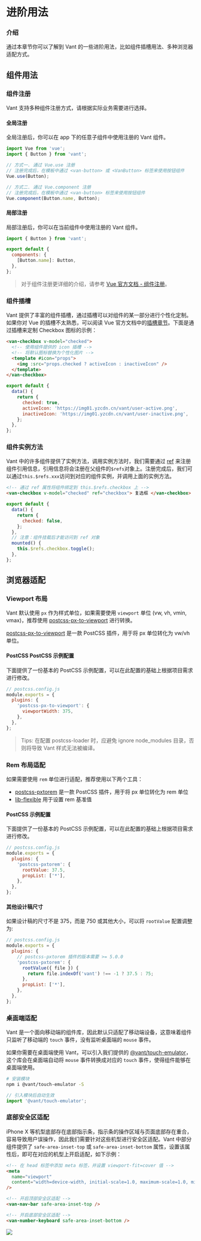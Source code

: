 # 进阶用法

### 介绍

通过本章节你可以了解到 Vant 的一些进阶用法，比如组件插槽用法、多种浏览器适配方式。

## 组件用法

### 组件注册

Vant 支持多种组件注册方式，请根据实际业务需要进行选择。

#### 全局注册

全局注册后，你可以在 app 下的任意子组件中使用注册的 Vant 组件。

```js
import Vue from 'vue';
import { Button } from 'vant';

// 方式一. 通过 Vue.use 注册
// 注册完成后，在模板中通过 <van-button> 或 <VanButton> 标签来使用按钮组件
Vue.use(Button);

// 方式二. 通过 Vue.component 注册
// 注册完成后，在模板中通过 <van-button> 标签来使用按钮组件
Vue.component(Button.name, Button);
```

#### 局部注册

局部注册后，你可以在当前组件中使用注册的 Vant 组件。

```js
import { Button } from 'vant';

export default {
  components: {
    [Button.name]: Button,
  },
};
```

> 对于组件注册更详细的介绍，请参考 [Vue 官方文档 - 组件注册](https://cn.vuejs.org/v2/guide/components-registration.html)。

### 组件插槽

Vant 提供了丰富的组件插槽，通过插槽可以对组件的某一部分进行个性化定制。如果你对 Vue 的插槽不太熟悉，可以阅读 Vue 官方文档中的[插槽章节](https://cn.vuejs.org/v2/guide/components-slots.html)。下面是通过插槽来定制 Checkbox 图标的示例：

```html
<van-checkbox v-model="checked">
  <!-- 使用组件提供的 icon 插槽 -->
  <!-- 将默认图标替换为个性化图片 -->
  <template #icon="props">
    <img :src="props.checked ? activeIcon : inactiveIcon" />
  </template>
</van-checkbox>
```

```js
export default {
  data() {
    return {
      checked: true,
      activeIcon: 'https://img01.yzcdn.cn/vant/user-active.png',
      inactiveIcon: 'https://img01.yzcdn.cn/vant/user-inactive.png',
    };
  },
};
```

### 组件实例方法

Vant 中的许多组件提供了实例方法，调用实例方法时，我们需要通过 [ref](https://cn.vuejs.org/v2/api/#ref) 来注册组件引用信息，引用信息将会注册在父组件的`$refs`对象上。注册完成后，我们可以通过`this.$refs.xxx`访问到对应的组件实例，并调用上面的实例方法。

```html
<!-- 通过 ref 属性将组件绑定到 this.$refs.checkbox 上 -->
<van-checkbox v-model="checked" ref="checkbox"> 复选框 </van-checkbox>
```

```js
export default {
  data() {
    return {
      checked: false,
    };
  },
  // 注意：组件挂载后才能访问到 ref 对象
  mounted() {
    this.$refs.checkbox.toggle();
  },
};
```

## 浏览器适配

### Viewport 布局

Vant 默认使用 `px` 作为样式单位，如果需要使用 `viewport` 单位 (vw, vh, vmin, vmax)，推荐使用 [postcss-px-to-viewport](https://github.com/evrone/postcss-px-to-viewport) 进行转换。

[postcss-px-to-viewport](https://github.com/evrone/postcss-px-to-viewport) 是一款 PostCSS 插件，用于将 px 单位转化为 vw/vh 单位。

#### PostCSS PostCSS 示例配置

下面提供了一份基本的 PostCSS 示例配置，可以在此配置的基础上根据项目需求进行修改。

```js
// postcss.config.js
module.exports = {
  plugins: {
    'postcss-px-to-viewport': {
      viewportWidth: 375,
    },
  },
};
```

> Tips: 在配置 postcss-loader 时，应避免 ignore node_modules 目录，否则将导致 Vant 样式无法被编译。

### Rem 布局适配

如果需要使用 `rem` 单位进行适配，推荐使用以下两个工具：

- [postcss-pxtorem](https://github.com/cuth/postcss-pxtorem) 是一款 PostCSS 插件，用于将 px 单位转化为 rem 单位
- [lib-flexible](https://github.com/amfe/lib-flexible) 用于设置 rem 基准值

#### PostCSS 示例配置

下面提供了一份基本的 PostCSS 示例配置，可以在此配置的基础上根据项目需求进行修改。

```js
// postcss.config.js
module.exports = {
  plugins: {
    'postcss-pxtorem': {
      rootValue: 37.5,
      propList: ['*'],
    },
  },
};
```

#### 其他设计稿尺寸

如果设计稿的尺寸不是 375，而是 750 或其他大小，可以将 `rootValue` 配置调整为:

```js
// postcss.config.js
module.exports = {
  plugins: {
    // postcss-pxtorem 插件的版本需要 >= 5.0.0
    'postcss-pxtorem': {
      rootValue({ file }) {
        return file.indexOf('vant') !== -1 ? 37.5 : 75;
      },
      propList: ['*'],
    },
  },
};
```

### 桌面端适配

Vant 是一个面向移动端的组件库，因此默认只适配了移动端设备，这意味着组件只监听了移动端的 `touch` 事件，没有监听桌面端的 `mouse` 事件。

如果你需要在桌面端使用 Vant，可以引入我们提供的 [@vant/touch-emulator](https://github.com/vant-ui/vant/tree/dev/packages/vant-touch-emulator)，这个库会在桌面端自动将 `mouse` 事件转换成对应的 `touch` 事件，使得组件能够在桌面端使用。

```bash
# 安装模块
npm i @vant/touch-emulator -S
```

```js
// 引入模块后自动生效
import '@vant/touch-emulator';
```

### 底部安全区适配

iPhone X 等机型底部存在底部指示条，指示条的操作区域与页面底部存在重合，容易导致用户误操作，因此我们需要针对这些机型进行安全区适配。Vant 中部分组件提供了 `safe-area-inset-top` 或 `safe-area-inset-bottom` 属性，设置该属性后，即可在对应的机型上开启适配，如下示例：

```html
<!-- 在 head 标签中添加 meta 标签，并设置 viewport-fit=cover 值 -->
<meta
  name="viewport"
  content="width=device-width, initial-scale=1.0, maximum-scale=1.0, minimum-scale=1.0, viewport-fit=cover"
/>

<!-- 开启顶部安全区适配 -->
<van-nav-bar safe-area-inset-top />

<!-- 开启底部安全区适配 -->
<van-number-keyboard safe-area-inset-bottom />
```

<img src="https://img01.yzcdn.cn/vant/safearea.png">
